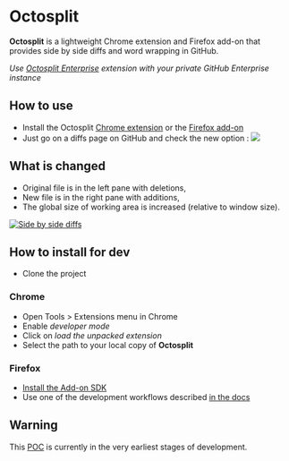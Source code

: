 # Octosplit

**Octosplit** is a lightweight Chrome extension and Firefox add-on that provides side by side diffs and word wrapping in GitHub.

*Use [Octosplit Enterprise](https://github.com/KuiKui/OctosplitEnterprise) extension with your private GitHub Enterprise instance*

## How to use

* Install the Octosplit [Chrome extension](https://chrome.google.com/webstore/detail/mnkacicafjlllhcedhhphhpapmdgjfbb) or the [Firefox add-on](https://addons.mozilla.org/fr/firefox/addon/octosplit/)
* Just go on a diffs page on GitHub and check the new option : ![](http://imageshack.us/a/img833/9178/octosplitbutton.png)

## What is changed

* Original file is in the left pane with deletions,
* New file is in the right pane with additions,
* The global size of working area is increased (relative to window size).

[![](http://img18.imageshack.us/img18/5161/4m8.png "Side by side diffs")](http://img18.imageshack.us/img18/5161/4m8.png "Side by side diffs")

## How to install for dev

* Clone the project

### Chrome

* Open Tools > Extensions menu in Chrome
* Enable _developer mode_
* Click on _load the unpacked extension_
* Select the path to your local copy of **Octosplit**

### Firefox

* [Install the Add-on SDK](https://developer.mozilla.org/en-US/Add-ons/SDK/Tutorials/Installation)
* Use one of the development workflows described [in the docs](https://developer.mozilla.org/en-US/Add-ons/SDK/Tutorials/Getting_started)

## Warning

This [POC](http://en.wikipedia.org/wiki/Proof_of_concept) is currently in the very earliest stages of development.
